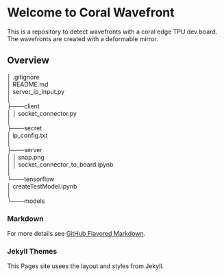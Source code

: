 # Welcome to Coral Wavefront

This is a repository to detect wavefronts with a coral edge TPU dev board.
The wavefronts are created with a deformable mirror.

## Overview

│   .gitignore  
│   README.md  
│   server_ip_input.py   
│    
├───client  
│   │   socket_connector.py    
│    
├───secret  
│       ip_config.txt  
│  
├───server  
│   │   snap.png   
│   │   socket_connector_to_board.ipynb  
│  
└───tensorflow  
    │   createTestModel.ipynb  
    │  
    └───models  


### Markdown

For more details see [GitHub Flavored Markdown](https://guides.github.com/features/mastering-markdown/).  

### Jekyll Themes

This Pages site usees the layout and styles from Jekyll.  
